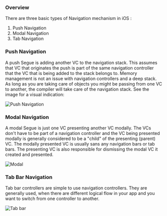 ### Overview

There are three basic types of Navigation mechanism in iOS :

1. Push Navigation
2. Modal Navigation
3. Tab Navigation

### Push Navigation

A push Segue is adding another VC to the navigation stack. This assumes that VC that originates the push is part of the same navigation controller that the VC that is being added to the stack belongs to. Memory management is not an issue with navigation controllers and a deep stack. As long as you are taking care of objects you might be passing from one VC to another, the compiler will take care of the navigation stack. See the image for a visual indication:

![Push Navigation](http://i.imgur.com/JBrxKdh.gif)

### Modal Navigation

A modal Segue is just one VC presenting another VC modally. The VCs don't have to be part of a navigation controller and the VC being presented modally is generally considered to be a "child" of the presenting (parent) VC. The modally presented VC is usually sans any navigation bars or tab bars. The presenting VC is also responsible for dismissing the modal VC it created and presented.

![Modal](http://i.imgur.com/KpX7FcB.gif)

### Tab Bar Navigation

Tab bar controllers are simple to use navigation controllers. They are generally used, when there are different logical flow in your app and you want to switch from one controller to another.  

![Tab bar](http://i.imgur.com/WhoidE5.gif)